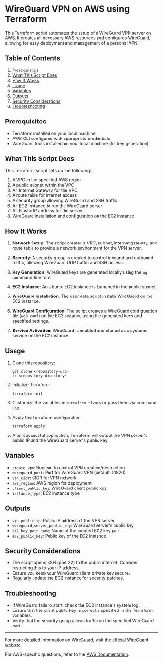 # WireGuard VPN on AWS using Terraform

This Terraform script automates the setup of a WireGuard VPN server on AWS. It creates all necessary AWS resources and configures WireGuard, allowing for easy deployment and management of a personal VPN.

## Table of Contents

1. [Prerequisites](#prerequisites)
2. [What This Script Does](#what-this-script-does)
3. [How It Works](#how-it-works)
4. [Usage](#usage)
5. [Variables](#variables)
6. [Outputs](#outputs)
7. [Security Considerations](#security-considerations)
8. [Troubleshooting](#troubleshooting)

## Prerequisites

- Terraform installed on your local machine
- AWS CLI configured with appropriate credentials
- WireGuard tools installed on your local machine (for key generation)

## What This Script Does

This Terraform script sets up the following:

1. A VPC in the specified AWS region
2. A public subnet within the VPC
3. An Internet Gateway for the VPC
4. A route table for internet access
5. A security group allowing WireGuard and SSH traffic
6. An EC2 instance to run the WireGuard server
7. An Elastic IP address for the server
8. WireGuard installation and configuration on the EC2 instance

## How It Works

1. **Network Setup**: The script creates a VPC, subnet, internet gateway, and route table to provide a network environment for the VPN server.

2. **Security**: A security group is created to control inbound and outbound traffic, allowing WireGuard UDP traffic and SSH access.

3. **Key Generation**: WireGuard keys are generated locally using the `wg` command-line tool.

4. **EC2 Instance**: An Ubuntu EC2 instance is launched in the public subnet.

5. **WireGuard Installation**: The user data script installs WireGuard on the EC2 instance.

6. **WireGuard Configuration**: The script creates a WireGuard configuration file (`wg0.conf`) on the EC2 instance using the generated keys and specified settings.

7. **Service Activation**: WireGuard is enabled and started as a systemd service on the EC2 instance.

## Usage

1. Clone this repository:
   ```
   git clone <repository-url>
   cd <repository-directory>
   ```

2. Initialize Terraform:
   ```
   terraform init
   ```

3. Customize the variables in `terraform.tfvars` or pass them via command line.

4. Apply the Terraform configuration:
   ```
   terraform apply
   ```

5. After successful application, Terraform will output the VPN server's public IP and the WireGuard server's public key.

## Variables

- `create_vpn`: Boolean to control VPN creation/destruction
- `wireguard_port`: Port for WireGuard VPN (default: 51820)
- `vpn_cidr`: CIDR for VPN network
- `aws_region`: AWS region for deployment
- `client_public_key`: WireGuard client public key
- `instance_type`: EC2 instance type

## Outputs

- `vpn_public_ip`: Public IP address of the VPN server
- `wireguard_server_public_key`: WireGuard server's public key
- `ec2_key_pair_name`: Name of the created EC2 key pair
- `ec2_public_key`: Public key of the EC2 instance

## Security Considerations

- The script opens SSH (port 22) to the public internet. Consider restricting this to your IP address.
- Ensure you keep your WireGuard client private key secure.
- Regularly update the EC2 instance for security patches.

## Troubleshooting

- If WireGuard fails to start, check the EC2 instance's system log.
- Ensure that the client public key is correctly specified in the Terraform variables.
- Verify that the security group allows traffic on the specified WireGuard port.

---

For more detailed information on WireGuard, visit the [official WireGuard website](https://www.wireguard.com/).

For AWS-specific questions, refer to the [AWS Documentation](https://docs.aws.amazon.com/).
